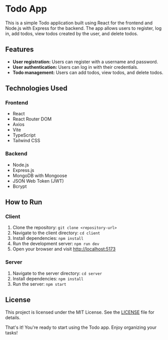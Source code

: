# Todo App

This is a simple Todo application built using React for the frontend and Node.js with Express for the backend. The app allows users to register, log in, add todos, view todos created by the user, and delete todos.

## Features

- **User registration:** Users can register with a username and password.
- **User authentication:** Users can log in with their credentials.
- **Todo management:** Users can add todos, view todos, and delete todos.

## Technologies Used

### Frontend

- React
- React Router DOM
- Axios
- Vite
- TypeScript
- Tailwind CSS

### Backend

- Node.js
- Express.js
- MongoDB with Mongoose
- JSON Web Token (JWT)
- Bcrypt

## How to Run

### Client

1. Clone the repository: `git clone <repository-url>`
2. Navigate to the client directory: `cd client`
3. Install dependencies: `npm install`
4. Run the development server: `npm run dev`
5. Open your browser and visit [http://localhost:5173](http://localhost:5173)

### Server

1. Navigate to the server directory: `cd server`
2. Install dependencies: `npm install`
3. Run the server: `npm start`

## License

This project is licensed under the MIT License. See the [LICENSE](LICENSE) file for details.

That's it! You're ready to start using the Todo app. Enjoy organizing your tasks!
